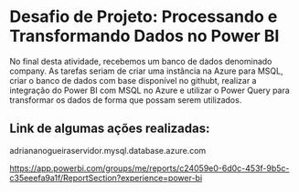 # Desafio de Projeto: Processando e Transformando Dados no Power BI
No final desta atividade, recebemos um banco de dados denominado company. As tarefas seriam de criar uma instância na Azure para MSQL, criar  o banco de dados com base disponível no githubt, realizar a integração  do Power BI com MSQL no Azure e utilizar o Power Query para transformar os dados  de forma que possam  serem utilizados.


## Link de algumas ações realizadas:

adriananogueiraservidor.mysql.database.azure.com


https://app.powerbi.com/groups/me/reports/c24059e0-6d0c-453f-9b5c-c35eeefa9a1f/ReportSection?experience=power-bi



















































